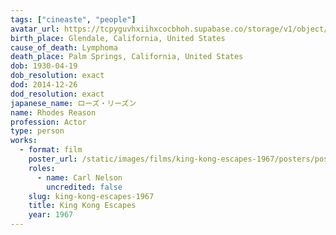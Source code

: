 ```yaml
---
tags: ["cineaste", "people"]
avatar_url: https://tcpyguvhxiihxcocbhoh.supabase.co/storage/v1/object/public/godzilla-cineaste-public/content/people/reason-rhodes/reason-rhodes.jpg
birth_place: Glendale, California, United States
cause_of_death: Lymphoma
death_place: Palm Springs, California, United States
dob: 1930-04-19
dob_resolution: exact
dod: 2014-12-26
dod_resolution: exact
japanese_name: ローズ・リーズン
name: Rhodes Reason
profession: Actor
type: person
works:
  - format: film
    poster_url: /static/images/films/king-kong-escapes-1967/posters/poster.jpg
    roles:
      - name: Carl Nelson
        uncredited: false
    slug: king-kong-escapes-1967
    title: King Kong Escapes
    year: 1967
---
```

